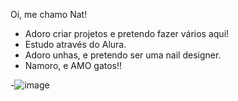 Oi, me chamo Nat!
- Adoro criar projetos e pretendo fazer vários aqui!
- Estudo através do Alura.
- Adoro unhas, e pretendo ser uma nail designer.
- Namoro, e AMO gatos!!

-![image](https://github.com/nthccr/nthccr/assets/173281711/79e1213a-5c63-4804-8c26-12f08bd572b5)


